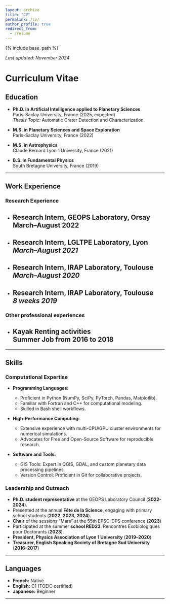 ```yaml
---
layout: archive
title: "CV"
permalink: /cv/
author_profile: true
redirect_from:
  - /resume
---
```


{% include base_path %}

*Last updated: November 2024*

# Curriculum Vitae  

## Education
- **Ph.D. in Artificial Intelligence applied to Planetary Sciences**  
  Paris-Saclay University, France (2025, expected)  
  *Thesis Topic:* Automatic Crater Detection and Characterization.  

- **M.S. in Planetary Sciences and Space Exploration**  
  Paris-Saclay University, France (2022)  

- **M.S. in Astrophysics**  
  Claude Bernard Lyon 1 University, France (2021)  

- **B.S. in Fundamental Physics**  
  South Bretagne University, France (2019)  
    

---

## Work Experience

### Research Experience

- **Research Intern, GEOPS Laboratory, Orsay**  
  March–August 2022  
  - 
- **Research Intern, LGLTPE Laboratory, Lyon**  
  *March–August 2021*  
  - 
 
- **Research Intern, IRAP Laboratory, Toulouse**  
  *March–August 2020*  
  - 

- **Research Intern, IRAP Laboratory, Toulouse**  
  *8 weeks 2019*  
  - 

### Other professional experiences 
- **Kayak Renting activities**  
  Summer Job from 2016 to 2018  
  - 
---

## Skills

### Computational Expertise

- **Programming Languages:**  
  - Proficient in Python (NumPy, SciPy, PyTorch, Pandas, Matplotlib).  
  - Familiar with Fortran and C++ for computational modeling.  
  - Skilled in Bash shell workflows.  

- **High-Performance Computing:**  
  - Extensive experience with multi-CPU/GPU cluster environments for numerical simulations.  
  - Advocates for Free and Open-Source Software for reproducible research.  

- **Software and Tools:**  
  - GIS Tools: Expert in QGIS, GDAL, and custom planetary data processing pipelines.  
  - Version Control: Proficient in Git for collaborative projects.  

### Leadership and Outreach

- **Ph.D. student representative** at the GEOPS Laboratory Council (**2022-2024**).
- Presented at the annual **Fête de la Science**, engaging with primary school students (**2022**, **2023**, **2024**). 
- **Chair** of the sessions “Mars” at the 55th EPSC-DPS conference (**2023**)
- Participated at the summer **school RED23**: Rencontres Exobiologiques pour Doctorants (**2023**).
- **President, Physics Association of Lyon 1 University** (**2019–2020**)  
- **Treasurer, English Speaking Society of Bretagne Sud University** (**2016–2017**)  

---

## Languages
- **French:** Native  
- **English:** C1 (TOEIC certified)  
- **Japanese:** Beginner
  
---

